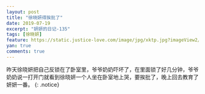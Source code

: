 ```yaml
---
layout: post
title: "徐晓妍得挨批了"
date: 2019-07-19
excerpt: "妍妍的日记-135"
tags: [徐晓妍]
feature: https://static.justice-love.com/image/jpg/xktp.jpg?imageView2/1/w/1200/h/500
yan: true
comments: true
---
```

昨天徐晓妍把自己反锁在了卧室里，爷爷奶奶吓坏了，在里面锁了好几分钟，爷爷奶奶说一打开门就看到徐晓妍一个人坐在卧室地上哭，要挨批了，晚上回去教育了妍妍一番。
{: .notice}
